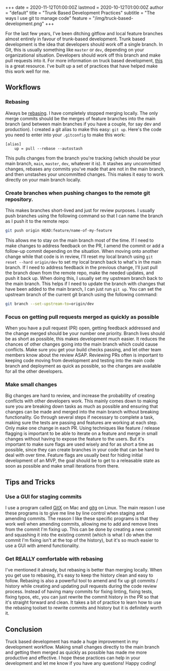 +++
date = 2020-11-12T01:00:00Z
lastmod = 2020-10-12T01:00:00Z
author = "default"
title = "Trunk Based Development Practices"
subtitle = "The ways I use git to manage code"
feature = "/img/truck-based-development.png"
+++

For the last few years, I've been ditching gitflow and local feature branches almost entirely in favour of trunk-based 
development. Trunk based development is the idea that developers should work off a single branch. In Git, this is usually 
something like `master` or `dev`, depending on your organizational situation. Developers should work off this branch and 
make pull requests into it. For more information on truck based development, [this](https://trunkbaseddevelopment.com/) is 
a great resource. I've built up a set of practices that have helped make this work well for me.

## Workflows

### Rebasing

Always be [rebasing](https://git-scm.com/book/en/v2/Git-Branching-Rebasing). I have completely stopped merging locally. 
The only merge commits should be the merges of feature branches into the main branch (and between main branches if you have 
a couple, for say dev and production). I created a git alias to make this easy: `git up`. Here's the code you need to enter 
into your `.gitconfig` to make this work:

```
[alias]
    up = pull --rebase --autostash
```

This pulls changes from the branch you're tracking (which should be your main branch, `main`, `master`, `dev`, whatever 
it is). It stashes any uncommitted changes, rebases any commits you've made that are not in the main branch, and then 
unstashes your uncommitted changes. This makes it easy to work directly on your main branch locally. 

### Create branches when pushing changes to the remote git repository. 

This makes branches short-lived and just for review purposes. I usually push branches using the following command so that 
I can name the branch as I push it to the remote repo:

```bash
git push origin HEAD:feature/name-of-my-feature
```

This allows me to stay on the main branch most of the time. If I need to make changes to address feedback on the PR, I amend
the commit or add a follow-up commit depending on the situation. When moving onto another change while that code is in 
review, I'll reset my local branch using `git reset --hard origin/dev` to set my local branch back to what's in the main 
branch. If I need to address feedback in the previous change, I'll just pull the branch down from the remote repo, make 
the needed updates, and push it back up. When doing this, I usually set my upstream branch back to the main branch. This 
helps if I need to update the branch with changes that have been added to the main branch, I can just run `git up`. You 
can set the upstream branch of the current git branch using the following command: 

```bash
git branch --set-upstream-to=origin/dev
```

### Focus on getting pull requests merged as quickly as possible

When you have a pull request (PR) open, getting feedback addressed and the change merged should be your number one priority.
Branch lives should be as short as possible, this makes development much easier. It reduces the chances of other changes 
going into the main branch which could cause conflicts. Make sure you get your build checks passing, and let other team
members know about the review ASAP. Reviewing PRs often is important to keeping code moving from development and testing
into the main code branch and deployment as quick as possible, so the changes are available for all the other developers.

### Make small changes

Big changes are hard to review, and increase the probability of creating conflicts with other developers work. This mainly
comes down to making sure you are breaking down tasks as much as possible and ensuring that changes can be made and merged 
into the main branch without breaking functionality. Go through several steps if necessary to complete a task, making sure
the tests are passing and features are working at each step. Only make one change in each PR. Using techniques like feature 
/ release flagging is important to be able to iterate on a feature and merge in small changes without having to expose the 
feature to the users. But it's important to make sure flags are used wisely and for as short a time as possible, since they
can create branches in your code that can be hard to deal with over time. Feature flags are usually best for hiding initial 
development of an MVP, the goal should be to get to a releasable state as soon as possible and make small iterations from 
there.

## Tips and Tricks

### Use a GUI for staging commits

I use a program called [GitX](https://rowanj.github.io/gitx/) on Mac and [gitg](https://wiki.gnome.org/Apps/Gitg/) on Linux. 
The main reason I use these programs is to give me line by line control when staging and amending commits. The reason I 
like these specific programs is that they work well when amending commits, allowing me to add and remove lines from the 
commit I'm fixing up. This can be done by creating a new commit and squashing it into the existing commit (which is what 
I do when the commit I'm fixing isn't at the top of the history), but it's so much easier to use a GUI with amend functionality.

### Get REALLY comfortable with rebasing

I've mentioned it already, but rebasing is better than merging locally. When you get use to rebasing, it's easy to keep
the history clean and easy to follow. Rebasing is also a powerful tool to amend and fix up git commits / history while 
creating and updating pull requests during the code review process. Instead of having many commits for fixing linting, 
fixing tests, fixing typos, etc, you can just rewrite the commit history in the PR so that it's straight forward and clean. 
It takes a bit of practice to learn how to use the rebasing toolset to rewrite commits and history but it is definitely 
worth it.

## Conclusion

Truck based development has made a huge improvement in my development workflow. Making small changes directly to the main 
branch and getting them merged as quickly as possible has made me more productive and effective. I hope these practices can
help in your development and let me know if you have any questions! Happy coding!